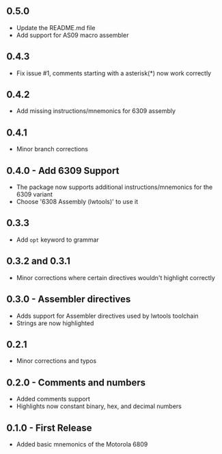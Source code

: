 ## 0.5.0
* Update the README.md file
* Add support for AS09 macro assembler

## 0.4.3
* Fix issue #1, comments starting with a asterisk(\*) now work correctly 

## 0.4.2
* Add missing instructions/mnemonics for 6309 assembly

## 0.4.1
* Minor branch corrections

## 0.4.0 - Add 6309 Support
* The package now supports additional instructions/mnemonics for the 6309 variant
* Choose '6308 Assembly (lwtools)' to use it

## 0.3.3
* Add `opt` keyword to grammar

## 0.3.2 and 0.3.1
* Minor corrections where certain directives wouldn't highlight correctly

## 0.3.0 - Assembler directives
* Adds support for Assembler directives used by lwtools toolchain
* Strings are now highlighted

## 0.2.1
* Minor corrections and typos

## 0.2.0 - Comments and numbers
* Added comments support
* Highlights now constant binary, hex, and decimal numbers

## 0.1.0 - First Release
* Added basic mnemonics of the Motorola 6809  
